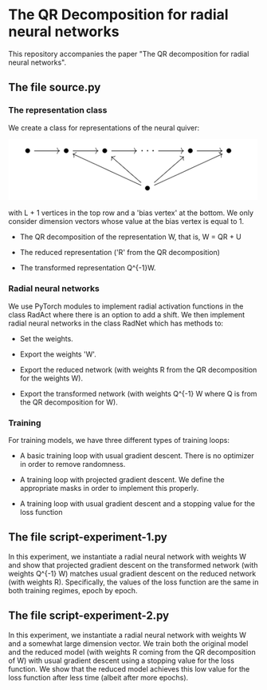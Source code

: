 # The QR Decomposition for radial neural networks

This repository accompanies the paper "The QR decomposition for radial neural networks".

## The file source.py

### The representation class

We create a class for representations of the neural quiver:

<img src="neural-quiver.png" alt="drawing" width="500"/>

with L + 1 vertices in the top row and a 'bias vertex' at the bottom. We only consider dimension vectors whose value at the bias vertex is equal to 1.  

- The QR decomposition of the representation W, that is, W = QR + U

- The reduced representation ('R' from the QR decomposition)

- The transformed representation Q^{-1}W.

### Radial neural networks

We use PyTorch modules to implement radial activation functions in the class RadAct where there is an option to add a shift. We then implement radial neural networks in the class RadNet which has methods to:

- Set the weights.

- Export the weights 'W'.

- Export the reduced network (with weights R from the QR decomposition for the weights W).

- Export the transformed network (with weights Q^{-1} W where Q is from the QR decomposition for W).

### Training

For training models, we have three different types of training loops:

- A basic training loop with usual gradient descent. There is no optimizer in order to remove randomness. 

- A training loop with projected gradient descent. We define the appropriate masks in order to implement this properly. 

- A training loop with usual gradient descent and a stopping value for the loss function

## The file script-experiment-1.py

In this experiment, we instantiate a radial neural network with weights W and show that projected gradient descent on the transformed network (with weights Q^{-1} W) matches usual gradient descent on the reduced network (with weights R). Specifically, the values of the loss function are the same in both training regimes, epoch by epoch. 


## The file script-experiment-2.py

In this experiment, we instantiate a radial neural network with weights W and a somewhat large dimension vector. We train both the original model and the reduced model (with weights R coming from the QR decomposition of W) with usual gradient descent using a stopping value for the loss function. We show that the reduced model achieves this low value for the loss function after less time (albeit after more epochs).

